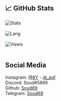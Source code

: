 ## &#x1f4c8; GitHub Stats
![Stats](https://github-readme-stats.vercel.app/api?username=Soud69&show_icons=true&theme=radical)
<br>
<br>
![Lang](https://github-readme-stats.vercel.app/api/top-langs/?username=Soud69&title_color=ffffff&text_color=c9cacc&icon_color=2bbc8a&bg_color=1d1f21)
<br>
<br>
![Views](https://gpvc.arturio.dev/Soud69) 
<br>
<br>
## Social Media
Instagram: [@8Y](https://instagram.com/8Y) - [@_agf](https://instagram.com/_agf) 
<br>
Discord: Soud#5866
<br>
Github: [Soud69](https://github.com/Soud69)
<br>
Telegram: [Soud69](https://t.me/Soud69)

